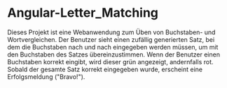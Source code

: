 # Angular-Letter_Matching
Dieses Projekt ist eine Webanwendung zum Üben von Buchstaben- und Wortvergleichen. Der Benutzer sieht einen zufällig generierten Satz, bei dem die Buchstaben nach und nach eingegeben werden müssen, um mit den Buchstaben des Satzes übereinzustimmen. Wenn der Benutzer einen Buchstaben korrekt eingibt, wird dieser grün angezeigt, andernfalls rot. Sobald der gesamte Satz korrekt eingegeben wurde, erscheint eine Erfolgsmeldung ("Bravo!").
